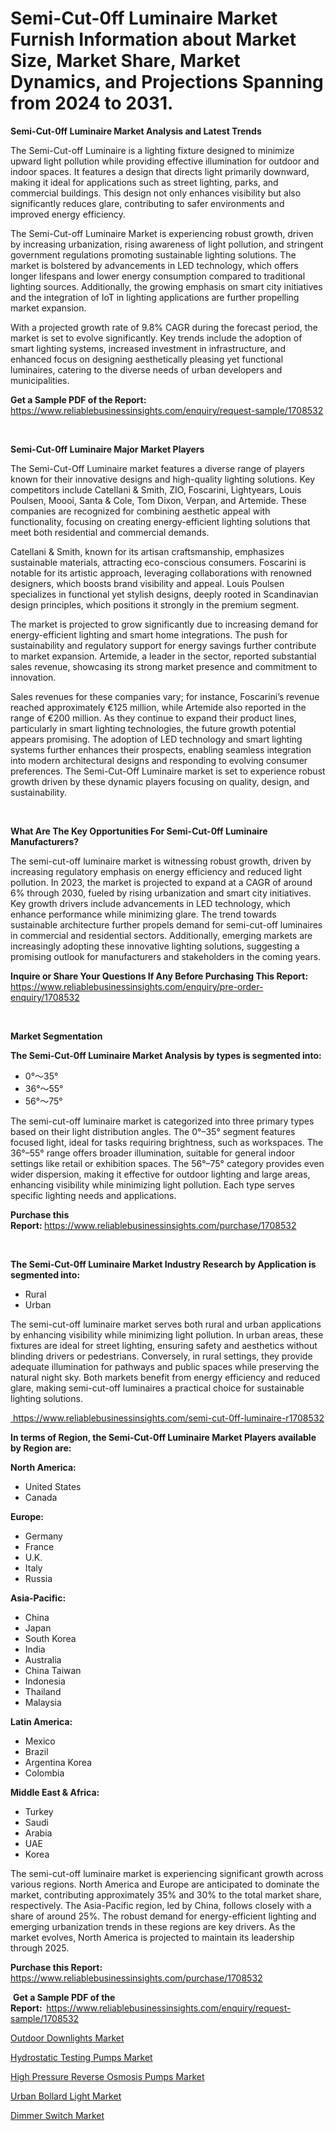 <p><h1>Semi-Cut-0ff Luminaire Market Furnish Information about Market Size, Market Share, Market Dynamics, and Projections Spanning from 2024 to 2031.</h1></p><p><strong>Semi-Cut-0ff Luminaire Market Analysis and Latest Trends</strong></p>
<p><p>The Semi-Cut-off Luminaire is a lighting fixture designed to minimize upward light pollution while providing effective illumination for outdoor and indoor spaces. It features a design that directs light primarily downward, making it ideal for applications such as street lighting, parks, and commercial buildings. This design not only enhances visibility but also significantly reduces glare, contributing to safer environments and improved energy efficiency.</p><p>The Semi-Cut-off Luminaire Market is experiencing robust growth, driven by increasing urbanization, rising awareness of light pollution, and stringent government regulations promoting sustainable lighting solutions. The market is bolstered by advancements in LED technology, which offers longer lifespans and lower energy consumption compared to traditional lighting sources. Additionally, the growing emphasis on smart city initiatives and the integration of IoT in lighting applications are further propelling market expansion. </p><p>With a projected growth rate of 9.8% CAGR during the forecast period, the market is set to evolve significantly. Key trends include the adoption of smart lighting systems, increased investment in infrastructure, and enhanced focus on designing aesthetically pleasing yet functional luminaires, catering to the diverse needs of urban developers and municipalities.</p></p>
<p><strong>Get a Sample PDF of the Report:&nbsp;</strong> <a href="https://www.reliablebusinessinsights.com/enquiry/request-sample/1708532?utm_campaign=1094&utm_medium=2&utm_source=Github&utm_content=ia&utm_term=21102024&utm_id=semi-cut-0ff-luminaire">https://www.reliablebusinessinsights.com/enquiry/request-sample/1708532</a></p>
<p>&nbsp;</p>
<p><strong>Semi-Cut-0ff Luminaire Major Market Players</strong></p>
<p><p>The Semi-Cut-Off Luminaire market features a diverse range of players known for their innovative designs and high-quality lighting solutions. Key competitors include Catellani & Smith, ZIO, Foscarini, Lightyears, Louis Poulsen, Moooi, Santa & Cole, Tom Dixon, Verpan, and Artemide. These companies are recognized for combining aesthetic appeal with functionality, focusing on creating energy-efficient lighting solutions that meet both residential and commercial demands.</p><p>Catellani & Smith, known for its artisan craftsmanship, emphasizes sustainable materials, attracting eco-conscious consumers. Foscarini is notable for its artistic approach, leveraging collaborations with renowned designers, which boosts brand visibility and appeal. Louis Poulsen specializes in functional yet stylish designs, deeply rooted in Scandinavian design principles, which positions it strongly in the premium segment.</p><p>The market is projected to grow significantly due to increasing demand for energy-efficient lighting and smart home integrations. The push for sustainability and regulatory support for energy savings further contribute to market expansion. Artemide, a leader in the sector, reported substantial sales revenue, showcasing its strong market presence and commitment to innovation.</p><p>Sales revenues for these companies vary; for instance, Foscarini’s revenue reached approximately €125 million, while Artemide also reported in the range of €200 million. As they continue to expand their product lines, particularly in smart lighting technologies, the future growth potential appears promising. The adoption of LED technology and smart lighting systems further enhances their prospects, enabling seamless integration into modern architectural designs and responding to evolving consumer preferences. The Semi-Cut-Off Luminaire market is set to experience robust growth driven by these dynamic players focusing on quality, design, and sustainability.</p></p>
<p>&nbsp;</p>
<p><strong>What Are The Key Opportunities For Semi-Cut-0ff Luminaire Manufacturers?</strong></p>
<p><p>The semi-cut-off luminaire market is witnessing robust growth, driven by increasing regulatory emphasis on energy efficiency and reduced light pollution. In 2023, the market is projected to expand at a CAGR of around 6% through 2030, fueled by rising urbanization and smart city initiatives. Key growth drivers include advancements in LED technology, which enhance performance while minimizing glare. The trend towards sustainable architecture further propels demand for semi-cut-off luminaires in commercial and residential sectors. Additionally, emerging markets are increasingly adopting these innovative lighting solutions, suggesting a promising outlook for manufacturers and stakeholders in the coming years.</p></p>
<p><strong>Inquire or Share Your Questions If Any Before Purchasing This Report:</strong> <a href="https://www.reliablebusinessinsights.com/enquiry/pre-order-enquiry/1708532?utm_campaign=1094&utm_medium=2&utm_source=Github&utm_content=ia&utm_term=21102024&utm_id=semi-cut-0ff-luminaire">https://www.reliablebusinessinsights.com/enquiry/pre-order-enquiry/1708532</a></p>
<p>&nbsp;</p>
<p><strong>Market Segmentation</strong></p>
<p><strong>The Semi-Cut-0ff Luminaire Market Analysis by types is segmented into:</strong></p>
<p><ul><li>0°～35°</li><li>36°～55°</li><li>56°～75°</li></ul></p>
<p><p>The semi-cut-off luminaire market is categorized into three primary types based on their light distribution angles. The 0°–35° segment features focused light, ideal for tasks requiring brightness, such as workspaces. The 36°–55° range offers broader illumination, suitable for general indoor settings like retail or exhibition spaces. The 56°–75° category provides even wider dispersion, making it effective for outdoor lighting and large areas, enhancing visibility while minimizing light pollution. Each type serves specific lighting needs and applications.</p></p>
<p><strong>Purchase this Report:&nbsp;</strong><a href="https://www.reliablebusinessinsights.com/purchase/1708532?utm_campaign=1094&utm_medium=2&utm_source=Github&utm_content=ia&utm_term=21102024&utm_id=semi-cut-0ff-luminaire">https://www.reliablebusinessinsights.com/purchase/1708532</a></p>
<p>&nbsp;</p>
<p><strong>The Semi-Cut-0ff Luminaire Market Industry Research by Application is segmented into:</strong></p>
<p><ul><li>Rural</li><li>Urban</li></ul></p>
<p><p>The semi-cut-off luminaire market serves both rural and urban applications by enhancing visibility while minimizing light pollution. In urban areas, these fixtures are ideal for street lighting, ensuring safety and aesthetics without blinding drivers or pedestrians. Conversely, in rural settings, they provide adequate illumination for pathways and public spaces while preserving the natural night sky. Both markets benefit from energy efficiency and reduced glare, making semi-cut-off luminaires a practical choice for sustainable lighting solutions.</p></p>
<p><a href="https://www.reliablebusinessinsights.com/semi-cut-0ff-luminaire-r1708532?utm_campaign=1094&utm_medium=2&utm_source=Github&utm_content=ia&utm_term=21102024&utm_id=semi-cut-0ff-luminaire">&nbsp;https://www.reliablebusinessinsights.com/semi-cut-0ff-luminaire-r1708532</a></p>
<p><strong>In terms of Region, the Semi-Cut-0ff Luminaire Market Players available by Region are:</strong></p>
<p>
    <p> <strong> North America: </strong>
        <ul>
            <li>United States</li>
            <li>Canada</li>
        </ul>
        </p> 
    <p> <strong> Europe: </strong>
        <ul>
            <li>Germany</li>
            <li>France</li>
            <li>U.K.</li>
            <li>Italy</li>
            <li>Russia</li>
        </ul>
        </p> 
    <p> <strong> Asia-Pacific: </strong>
        <ul>
            <li>China</li>
            <li>Japan</li>
            <li>South Korea</li>
            <li>India</li>
            <li>Australia</li>
            <li>China Taiwan</li>
            <li>Indonesia</li>
            <li>Thailand</li>
            <li>Malaysia</li>
        </ul>
        </p> 
    <p> <strong> Latin America: </strong>
        <ul>
            <li>Mexico</li>
            <li>Brazil</li>
            <li>Argentina Korea</li>
            <li>Colombia</li>
        </ul>
        </p> 
    <p> <strong> Middle East & Africa: </strong>
        <ul>
            <li>Turkey</li>
            <li>Saudi</li>
            <li>Arabia</li>
            <li>UAE</li>
            <li>Korea</li>
        </ul>
    </p>
    </p>
<p><p>The semi-cut-off luminaire market is experiencing significant growth across various regions. North America and Europe are anticipated to dominate the market, contributing approximately 35% and 30% to the total market share, respectively. The Asia-Pacific region, led by China, follows closely with a share of around 25%. The robust demand for energy-efficient lighting and emerging urbanization trends in these regions are key drivers. As the market evolves, North America is projected to maintain its leadership through 2025.</p></p>
<p><strong>Purchase this Report: </strong><a href="https://www.reliablebusinessinsights.com/purchase/1708532?utm_campaign=1094&utm_medium=2&utm_source=Github&utm_content=ia&utm_term=21102024&utm_id=semi-cut-0ff-luminaire">https://www.reliablebusinessinsights.com/purchase/1708532</a></p>
<p>&nbsp;<strong>Get a Sample PDF of the Report:&nbsp;&nbsp;</strong><a href="https://www.reliablebusinessinsights.com/enquiry/request-sample/1708532?utm_campaign=1094&utm_medium=2&utm_source=Github&utm_content=ia&utm_term=21102024&utm_id=semi-cut-0ff-luminaire">https://www.reliablebusinessinsights.com/enquiry/request-sample/1708532</a></p>
<p><strong></strong></p>
<p><p><a href="https://issuu.com/reportprime-2/docs/outdoor-downlights-market-size-2030_613ff7fecb7272?utm_campaign=1094&utm_medium=2&utm_source=Github&utm_content=ia&utm_term=21102024&utm_id=semi-cut-0ff-luminaire">Outdoor Downlights Market</a></p><p><a href="https://github.com/LoretaDushku585/Market-Research-Report-List-1/blob/main/hydrostatic-testing-pumps-market.md?utm_campaign=1094&utm_medium=2&utm_source=Github&utm_content=ia&utm_term=21102024&utm_id=semi-cut-0ff-luminaire">Hydrostatic Testing Pumps Market</a></p><p><a href="https://github.com/OrlandoHBarks/Market-Research-Report-List-1/blob/main/high-pressure-reverse-osmosis-pumps-market.md?utm_campaign=1094&utm_medium=2&utm_source=Github&utm_content=ia&utm_term=21102024&utm_id=semi-cut-0ff-luminaire">High Pressure Reverse Osmosis Pumps Market</a></p><p><a href="https://issuu.com/reportprime-2/docs/urban-bollard-light-market-size-203_e3eeaf5b2f1c06?utm_campaign=1094&utm_medium=2&utm_source=Github&utm_content=ia&utm_term=21102024&utm_id=semi-cut-0ff-luminaire">Urban Bollard Light Market</a></p><p><a href="https://www.linkedin.com/pulse/insights-dimmer-switch-market-size-which-expanding-114-cagr-oe3kf?utm_campaign=1094&utm_medium=2&utm_source=Github&utm_content=ia&utm_term=21102024&utm_id=semi-cut-0ff-luminaire">Dimmer Switch Market</a></p></p>